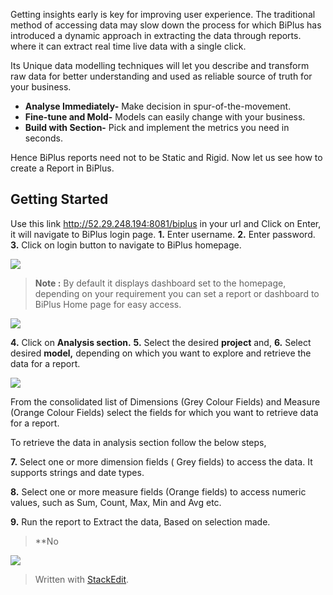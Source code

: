 

Getting insights early is key for improving user experience. The traditional method of accessing data may slow down the process for which BiPlus has introduced a dynamic approach in extracting the data through reports. where it can extract  real time live data with a single click.

Its Unique data modelling techniques will let you describe and transform raw data for better understanding and used as reliable source of truth for your business.

-  **Analyse Immediately-** Make decision in spur-of-the-movement.
-   **Fine-tune and Mold-** Models can easily change with your business.
-   **Build with Section-** Pick and implement the metrics you need in seconds.

Hence BiPlus reports need not to be Static and Rigid. Now let us see how to create a Report in BiPlus.

## Getting Started

Use this link http://52.29.248.194:8081/biplus in your url and Click on Enter, it will navigate to BiPlus login page. 
**1.** Enter username.
**2.** Enter password.
**3.** Click on login button to navigate to BiPlus homepage. 

![
](https://raw.githubusercontent.com/sv18042016/fp1/master/images/Acubi1.png)

> **Note :** By default it displays dashboard set to the homepage, depending on your requirement you can set a report or dashboard to BiPlus Home page for easy access.

![
](https://raw.githubusercontent.com/sv18042016/fp1/master/images/homepage.png)

**4.** Click on **Analysis section.** 
**5.** Select the desired **project** and,
**6.** Select desired **model,** depending on which you want to explore and retrieve the data for a report.

![
](https://raw.githubusercontent.com/sv18042016/fp1/master/images/analyse_ur.png)

From the consolidated list of Dimensions (Grey Colour Fields) and Measure (Orange Colour Fields)  select the fields for which you want to retrieve data for a report. 
 
 To retrieve the data in analysis section follow the below steps,
 
**7.**  Select one or more dimension fields ( Grey fields) to access the data. It supports strings and date types.

**8.** Select one or more measure fields (Orange fields) to access numeric values, such as Sum, Count, Max, Min and  Avg etc. 

**9.** Run the report to Extract the data, Based on selection made.
> **No

![
](https://raw.githubusercontent.com/sv18042016/fp1/master/images/run_ur.png)

> Written with [StackEdit](https://stackedit.io/).
<!--stackedit_data:
eyJoaXN0b3J5IjpbLTIwNTg2ODQzNTRdfQ==
-->